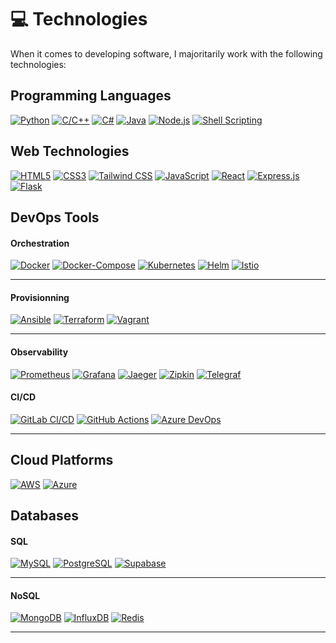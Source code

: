 # 💻 Technologies

When it comes to developing software, I majoritarily work with the following technologies:

## **Programming Languages**

[![Python](https://img.shields.io/badge/-Python-333333?style=flat&logo=python)](https://www.python.org/)
[![C/C++](https://img.shields.io/badge/-C/C++-333333?style=flat&logo=c)](https://www.cprogramming.com/)
[![C#](https://img.shields.io/badge/-C#-333333?style=flat&logo=c-sharp)](https://docs.microsoft.com/en-us/dotnet/csharp/)
[![Java](https://img.shields.io/badge/-Java-333333?style=flat&logo=java)](https://www.java.com/)
[![Node.js](https://img.shields.io/badge/-Node.js-333333?style=flat&logo=node.js)](https://nodejs.org/)
[![Shell Scripting](https://img.shields.io/badge/-Shell_Scripting-333333?style=flat&logo=gnu-bash)](https://www.gnu.org/software/bash/)

## **Web Technologies**

[![HTML5](https://img.shields.io/badge/-HTML5-333333?style=flat&logo=html5)](https://developer.mozilla.org/en-US/docs/Web/Guide/HTML/HTML5)
[![CSS3](https://img.shields.io/badge/-CSS3-333333?style=flat&logo=css3)](https://developer.mozilla.org/en-US/docs/Web/CSS)
[![Tailwind CSS](https://img.shields.io/badge/-Tailwind_CSS-333333?style=flat&logo=tailwind-css)](https://tailwindcss.com/)
[![JavaScript](https://img.shields.io/badge/-JavaScript-333333?style=flat&logo=javascript)](https://developer.mozilla.org/en-US/docs/Web/JavaScript)
[![React](https://img.shields.io/badge/-React-333333?style=flat&logo=react)](https://reactjs.org/)
[![Express.js](https://img.shields.io/badge/-Express.js-333333?style=flat&logo=express)](https://expressjs.com/)
[![Flask](https://img.shields.io/badge/-Flask-333333?style=flat&logo=flask)](https://flask.palletsprojects.com/)

## **DevOps Tools**

#### Orchestration

[![Docker](https://img.shields.io/badge/-Docker-333333?style=flat&logo=docker)](https://www.docker.com/)
[![Docker-Compose](https://img.shields.io/badge/-Docker_Compose-333333?style=flat&logo=docker)](https://docs.docker.com/compose/)
[![Kubernetes](https://img.shields.io/badge/-Kubernetes-333333?style=flat&logo=kubernetes)](https://kubernetes.io/)
[![Helm](https://img.shields.io/badge/-Helm-333333?style=flat&logo=helm)](https://helm.sh/)
[![Istio](https://img.shields.io/badge/-Istio-333333?style=flat&logo=istio)](https://istio.io/)

---

#### Provisionning

[![Ansible](https://img.shields.io/badge/-Ansible-333333?style=flat&logo=ansible)](https://www.ansible.com/)
[![Terraform](https://img.shields.io/badge/-Terraform-333333?style=flat&logo=terraform)](https://www.terraform.io/)
[![Vagrant](https://img.shields.io/badge/-Vagrant-333333?style=flat&logo=vagrant)](https://www.vagrantup.com/)

---

#### Observability

[![Prometheus](https://img.shields.io/badge/-Prometheus-333333?style=flat&logo=prometheus)](https://prometheus.io/)
[![Grafana](https://img.shields.io/badge/-Grafana-333333?style=flat&logo=grafana)](https://grafana.com/)
[![Jaeger](https://img.shields.io/badge/-Jaeger-333333?style=flat&logo=jaeger)](https://www.jaegertracing.io/)
[![Zipkin](https://img.shields.io/badge/-Zipkin-333333?style=flat&logo=zipkin)](https://zipkin.io/)
[![Telegraf](https://img.shields.io/badge/-Telegraf-333333?style=flat&logo=telegraf)](https://www.influxdata.com/time-series-platform/telegraf/)

#### CI/CD

[![GitLab CI/CD](https://img.shields.io/badge/-GitLab_CI/CD-333333?style=flat&logo=gitlab)](https://docs.gitlab.com/ee/ci/)
[![GitHub Actions](https://img.shields.io/badge/-GitHub_Actions-333333?style=flat&logo=github-actions)](https://docs.github.com/en/actions)
[![Azure DevOps](https://img.shields.io/badge/-Azure_DevOps-333333?style=flat&logo=azure-devops)](https://azure.microsoft.com/en-us/services/devops/)

---

## **Cloud Platforms**

[![AWS](https://img.shields.io/badge/-AWS-333333?style=flat&logo=amazon-aws)](https://aws.amazon.com/)
[![Azure](https://img.shields.io/badge/-Azure-333333?style=flat&logo=microsoft-azure)](https://azure.microsoft.com/)

## **Databases**

#### SQL

[![MySQL](https://img.shields.io/badge/-MySQL-333333?style=flat&logo=mysql)](https://www.mysql.com/)
[![PostgreSQL](https://img.shields.io/badge/-PostgreSQL-333333?style=flat&logo=postgresql)](https://www.postgresql.org/)
[![Supabase](https://img.shields.io/badge/-Supabase-333333?style=flat&logo=supabase)](https://supabase.io/)

---

#### NoSQL

[![MongoDB](https://img.shields.io/badge/-MongoDB-333333?style=flat&logo=mongodb)](https://www.mongodb.com/)
[![InfluxDB](https://img.shields.io/badge/-InfluxDB-333333?style=flat&logo=influxdb)](https://www.influxdata.com/)
[![Redis](https://img.shields.io/badge/-Redis-333333?style=flat&logo=redis)](https://redis.io/)

---
